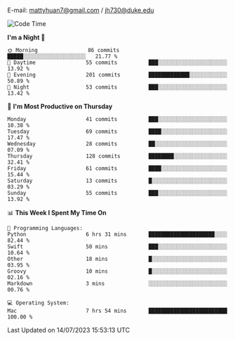 E-mail: mattyhuan7@gmail.com / jh730@duke.edu 

<!--START_SECTION:waka-->
![Code Time](http://img.shields.io/badge/Code%20Time-147%20hrs%2055%20mins-blue)

**I'm a Night 🦉** 

```text
🌞 Morning                86 commits          █████░░░░░░░░░░░░░░░░░░░░   21.77 % 
🌆 Daytime                55 commits          ███░░░░░░░░░░░░░░░░░░░░░░   13.92 % 
🌃 Evening                201 commits         █████████████░░░░░░░░░░░░   50.89 % 
🌙 Night                  53 commits          ███░░░░░░░░░░░░░░░░░░░░░░   13.42 % 
```
📅 **I'm Most Productive on Thursday** 

```text
Monday                   41 commits          ███░░░░░░░░░░░░░░░░░░░░░░   10.38 % 
Tuesday                  69 commits          ████░░░░░░░░░░░░░░░░░░░░░   17.47 % 
Wednesday                28 commits          ██░░░░░░░░░░░░░░░░░░░░░░░   07.09 % 
Thursday                 128 commits         ████████░░░░░░░░░░░░░░░░░   32.41 % 
Friday                   61 commits          ████░░░░░░░░░░░░░░░░░░░░░   15.44 % 
Saturday                 13 commits          █░░░░░░░░░░░░░░░░░░░░░░░░   03.29 % 
Sunday                   55 commits          ███░░░░░░░░░░░░░░░░░░░░░░   13.92 % 
```


📊 **This Week I Spent My Time On** 

```text
💬 Programming Languages: 
Python                   6 hrs 31 mins       █████████████████████░░░░   82.44 % 
Swift                    50 mins             ███░░░░░░░░░░░░░░░░░░░░░░   10.64 % 
Other                    18 mins             █░░░░░░░░░░░░░░░░░░░░░░░░   03.95 % 
Groovy                   10 mins             █░░░░░░░░░░░░░░░░░░░░░░░░   02.16 % 
Markdown                 3 mins              ░░░░░░░░░░░░░░░░░░░░░░░░░   00.76 % 

💻 Operating System: 
Mac                      7 hrs 54 mins       █████████████████████████   100.00 % 
```


 Last Updated on 14/07/2023 15:53:13 UTC
<!--END_SECTION:waka-->

